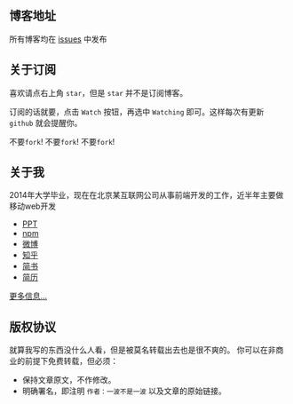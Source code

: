 ## 博客地址
所有博客均在 [issues](https://github.com/riskers/blog/issues) 中发布

## 关于订阅
喜欢请点右上角 `star`，但是 `star` 并不是订阅博客。

订阅的话就要，点击 `Watch` 按钮，再选中 `Watching` 即可。这样每次有更新 `github` 就会提醒你。

不要`fork`! 不要`fork`! 不要`fork`!

## 关于我
2014年大学毕业，现在在北京某互联网公司从事前端开发的工作，近半年主要做移动web开发

* [PPT](https://riskers.github.io/share/share)
* [npm](https://www.npmjs.com/~risker)
* [微博](http://weibo.com/damaoxianjia123)
* [知乎](http://www.zhihu.com/people/riskers)
* [简书](http://www.jianshu.com/users/15d843cd48a8/latest_articles)
* [简历](https://github.com/riskers/resume)

[更多信息...](https://github.com/riskers/blog/issues/1)

## 版权协议
就算我写的东西没什么人看，但是被莫名转载出去也是很不爽的。
你可以在非商业的前提下免费转载，但必须：
* 保持文章原文，不作修改。
* 明确署名，即注明 `作者：一波不是一波` 以及文章的原始链接。

